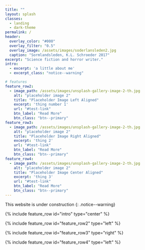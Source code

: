 ```yaml
---
title: ""
layout: splash
classes:
  - landing
  - dark-theme
permalink: /
header:
  overlay_color: "#000"
  overlay_filter: "0.5"
  overlay_image: /assets/images/soderlansleden2.jpg
  caption: "Sormlandsleden, K.L. Schroeder 2017"
excerpt: "Science fiction and horror writer."
intro: 
  - excerpt: 'a little about me'
  - excerpt_class: "notice--warning"

# features
feature_row2:
  - image_path: /assets/images/unsplash-gallery-image-2-th.jpg
    alt: "placeholder image 2"
    title: "Placeholder Image Left Aligned"
    excerpt: 'thing number 1'
    url: "#test-link"
    btn_label: "Read More"
    btn_class: "btn--primary"
feature_row3:
  - image_path: /assets/images/unsplash-gallery-image-2-th.jpg
    alt: "placeholder image 2"
    title: "Placeholder Image Right Aligned"
    excerpt: 'thing 2'
    url: "#test-link"
    btn_label: "Read More"
    btn_class: "btn--primary"
feature_row4:
  - image_path: /assets/images/unsplash-gallery-image-2-th.jpg
    alt: "placeholder image 2"
    title: "Placeholder Image Center Aligned"
    excerpt: 'thing 3'
    url: "#test-link"
    btn_label: "Read More"
    btn_class: "btn--primary"
---
```


This website is under construction
{: .notice--warning}

{% include feature_row id="intro" type="center" %}

{% include feature_row id="feature_row2" type="left" %}

{% include feature_row id="feature_row3" type="right" %}

{% include feature_row id="feature_row4" type="left" %}
